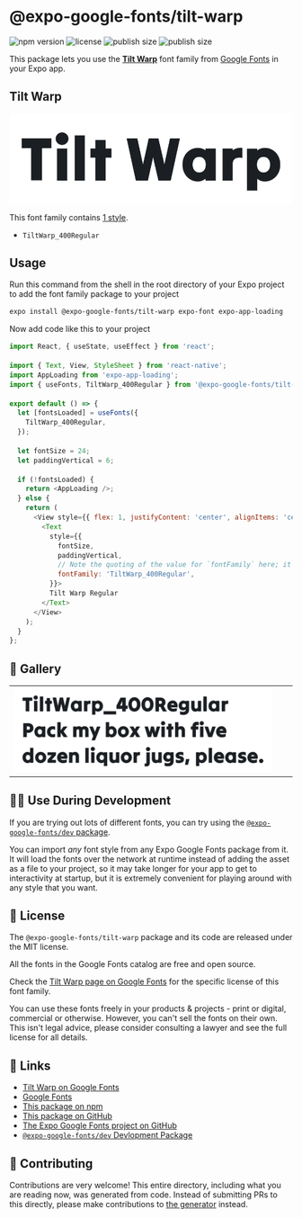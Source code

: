 # @expo-google-fonts/tilt-warp

![npm version](https://flat.badgen.net/npm/v/@expo-google-fonts/tilt-warp)
![license](https://flat.badgen.net/github/license/expo/google-fonts)
![publish size](https://flat.badgen.net/packagephobia/install/@expo-google-fonts/tilt-warp)
![publish size](https://flat.badgen.net/packagephobia/publish/@expo-google-fonts/tilt-warp)

This package lets you use the [**Tilt Warp**](https://fonts.google.com/specimen/Tilt+Warp) font family from [Google Fonts](https://fonts.google.com/) in your Expo app.

## Tilt Warp

![Tilt Warp](./font-family.png)

This font family contains [1 style](#-gallery).

- `TiltWarp_400Regular`

## Usage

Run this command from the shell in the root directory of your Expo project to add the font family package to your project
```sh
expo install @expo-google-fonts/tilt-warp expo-font expo-app-loading
```

Now add code like this to your project
```js
import React, { useState, useEffect } from 'react';

import { Text, View, StyleSheet } from 'react-native';
import AppLoading from 'expo-app-loading';
import { useFonts, TiltWarp_400Regular } from '@expo-google-fonts/tilt-warp';

export default () => {
  let [fontsLoaded] = useFonts({
    TiltWarp_400Regular,
  });

  let fontSize = 24;
  let paddingVertical = 6;

  if (!fontsLoaded) {
    return <AppLoading />;
  } else {
    return (
      <View style={{ flex: 1, justifyContent: 'center', alignItems: 'center' }}>
        <Text
          style={{
            fontSize,
            paddingVertical,
            // Note the quoting of the value for `fontFamily` here; it expects a string!
            fontFamily: 'TiltWarp_400Regular',
          }}>
          Tilt Warp Regular
        </Text>
      </View>
    );
  }
};

```

## 🔡 Gallery


||||
|-|-|-|
|![TiltWarp_400Regular](./TiltWarp_400Regular.ttf.png)||||


## 👩‍💻 Use During Development

If you are trying out lots of different fonts, you can try using the [`@expo-google-fonts/dev` package](https://github.com/expo/google-fonts/tree/master/font-packages/dev#readme).

You can import *any* font style from any Expo Google Fonts package from it. It will load the fonts
over the network at runtime instead of adding the asset as a file to your project, so it may take longer
for your app to get to interactivity at startup, but it is extremely convenient
for playing around with any style that you want.

## 📖 License

The `@expo-google-fonts/tilt-warp` package and its code are released under the MIT license.

All the fonts in the Google Fonts catalog are free and open source.

Check the [Tilt Warp page on Google Fonts](https://fonts.google.com/specimen/Tilt+Warp) for the specific license of this font family.

You can use these fonts freely in your products & projects - print or digital, commercial or otherwise. However, you can't sell the fonts on their own. This isn't legal advice, please consider consulting a lawyer and see the full license for all details.

## 🔗 Links

- [Tilt Warp on Google Fonts](https://fonts.google.com/specimen/Tilt+Warp)
- [Google Fonts](https://fonts.google.com/)
- [This package on npm](https://www.npmjs.com/package/@expo-google-fonts/tilt-warp)
- [This package on GitHub](https://github.com/expo/google-fonts/tree/master/font-packages/tilt-warp)
- [The Expo Google Fonts project on GitHub](https://github.com/expo/google-fonts)
- [`@expo-google-fonts/dev` Devlopment Package](https://github.com/expo/google-fonts/tree/master/font-packages/dev)

## 🤝 Contributing

Contributions are very welcome! This entire directory, including what you are reading now, was generated from code. Instead of submitting PRs to this directly, please make contributions to [the generator](https://github.com/expo/google-fonts/tree/master/packages/generator) instead.
